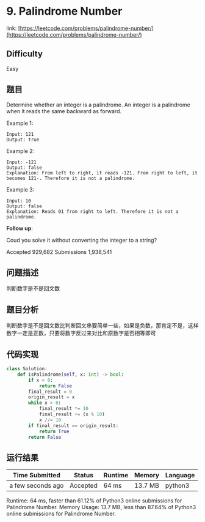 # 9. Palindrome Number

link: [https://leetcode.com/problems/palindrome-number/](https://leetcode.com/problems/palindrome-number/)

## Difficulty
Easy

## 题目

Determine whether an integer is a palindrome. An integer is a palindrome when it reads the same backward as forward.

Example 1:
```
Input: 121
Output: true
```

Example 2:
```
Input: -121
Output: false
Explanation: From left to right, it reads -121. From right to left, it becomes 121-. Therefore it is not a palindrome.
```

Example 3:
```
Input: 10
Output: false
Explanation: Reads 01 from right to left. Therefore it is not a palindrome.
```

**Follow up**:

Coud you solve it without converting the integer to a string?

Accepted
929,682
Submissions
1,938,541

## 问题描述
判断数字是不是回文数

## 题目分析
判断数字是不是回文数比判断回文串要简单一些，如果是负数，那肯定不是，这样数字一定是正数，只要将数字反过来对比和原数字是否相等即可

## 代码实现

```python
class Solution:
    def isPalindrome(self, x: int) -> bool:
        if x < 0:
            return False
        final_result = 0
        origin_result = x
        while x > 0:
            final_result *= 10
            final_result += (x % 10)
            x //= 10
        if final_result == origin_result:
            return True
        return False
```

## 运行结果

| Time Submitted | Status                                   | Runtime | Memory  | Language |
| -------------- | ---------------------------------------- | ------- | -------- | -------- |
| a few seconds ago |	Accepted	| 		64 ms	| 13.7 MB		| python3|

Runtime: 64 ms, faster than 61.12% of Python3 online submissions for Palindrome Number.
Memory Usage: 13.7 MB, less than 87.64% of Python3 online submissions for Palindrome Number.